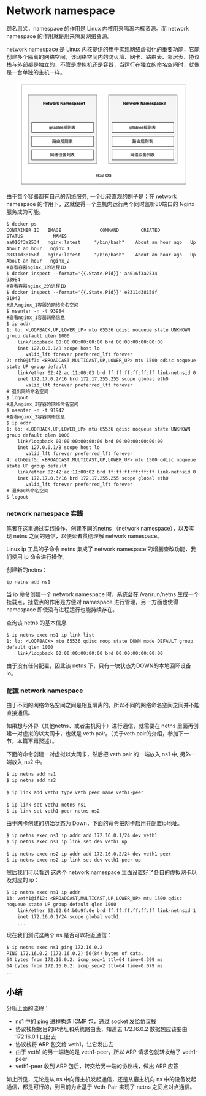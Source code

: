# Network namespace

顾名思义，namespace 的作用是 Linux 内核用来隔离内核资源。而 network namespace 的作用就是用来隔离网络资源。

network namespace 是 Linux 内核提供的用于实现网络虚拟化的重要功能，它能创建多个隔离的网络空间，该网络空间内的防火墙、网卡、路由表、邻居表、协议栈与外部都是独立的，不管是虚拟机还是容器，当运行在独立的命名空间时，就像是一台单独的主机一样。


<div  align="center">
	<img src="../assets/net-namespace.png" width = "450"  align=center />
</div>


由于每个容器都有自己的网络服务, 一个比较直观的例子是：在 network namespace 的作用下，这就使得一个主机内运行两个同时监听80端口的 Nginx 服务成为可能。
```
$ docker ps
CONTAINER ID   IMAGE              COMMAND        CREATED             STATUS           NAMES
aa016f3a2534   nginx:latest     "/bin/bash"    About an hour ago   Up About an hour   nginx_1
e8311d38158f   nginx:latest     "/bin/bash"    About an hour ago   Up About an hour   nginx_2  
#查看容器nginx_1的进程ID
$ docker inspect --format='{{.State.Pid}}' aa016f3a2534
93984 
#查看容器nginx_2的进程ID
$ docker inspect --format='{{.State.Pid}}' e8311d38158f
91942 
#进入nginx_1容器的网络命名空间
$ nsenter -n -t 93984
#查看nginx_1容器网络信息
$ ip addr
1: lo: <LOOPBACK,UP,LOWER_UP> mtu 65536 qdisc noqueue state UNKNOWN group default qlen 1000
    link/loopback 00:00:00:00:00:00 brd 00:00:00:00:00:00
    inet 127.0.0.1/8 scope host lo
       valid_lft forever preferred_lft forever
2: eth0@if3: <BROADCAST,MULTICAST,UP,LOWER_UP> mtu 1500 qdisc noqueue state UP group default 
    link/ether 02:42:ac:11:00:03 brd ff:ff:ff:ff:ff:ff link-netnsid 0
    inet 172.17.0.2/16 brd 172.17.255.255 scope global eth0
       valid_lft forever preferred_lft forever
# 退出网络命名空间
$ logout
#进入nginx_2容器的网络命名空间
$ nsenter -n -t 91942
#查看nginx_2容器网络信息
$ ip addr
1: lo: <LOOPBACK,UP,LOWER_UP> mtu 65536 qdisc noqueue state UNKNOWN group default qlen 1000
    link/loopback 00:00:00:00:00:00 brd 00:00:00:00:00:00
    inet 127.0.0.1/8 scope host lo
       valid_lft forever preferred_lft forever
4: eth0@if5: <BROADCAST,MULTICAST,UP,LOWER_UP> mtu 1500 qdisc noqueue state UP group default 
    link/ether 02:42:ac:11:00:02 brd ff:ff:ff:ff:ff:ff link-netnsid 0
    inet 172.17.0.3/16 brd 172.17.255.255 scope global eth0
       valid_lft forever preferred_lft forever
# 退出网络命名空间
$ logout
```

### network namespace 实践

笔者在这里通过实践操作，创建不同的netns （network namespace），以及实现 netns 之间的通信，以便读者贯彻理解 network namespace。

Linux ip 工具的子命令 netns 集成了 network namespace 的增删查改功能，我们使用 ip 命令进行操作。

创建新的netns：

```
ip netns add ns1
```

当 ip 命令创建一个 network namespace 时，系统会在 /var/run/netns 生成一个挂载点。挂载点的作用是方便对 namespace 进行管理，另一方面也使得 namespace 即使没有进程运行也能持续存在。

查询该 netns 的基本信息

```
$ ip netns exec ns1 ip link list
1: lo: <LOOPBACK> mtu 65536 qdisc noop state DOWN mode DEFAULT group default qlen 1000
    link/loopback 00:00:00:00:00:00 brd 00:00:00:00:00:00
```

由于没有任何配置，因此该 netns 下，只有一块状态为DOWN的本地回环设备lo。

### 配置 network namespace

由于不同的网络命名空间之间是相互隔离的，所以不同的网络命名空间之间并不能直接通信。

如果想与外界（其他netns、或者主机网卡）进行通信，就需要在 netns 里面再创建一对虚拟的以太网卡，也就是 veth pair。（关于veth pair的介绍，参加下一节，本篇不再赘述）。

下面的命令创建一对虚拟以太网卡，然后把 veth pair 的一端放入 ns1 中, 另外一端放入 ns2 中。

```
$ ip netns add ns1
$ ip netns add ns2

$ ip link add veth1 type veth peer name veth1-peer

$ ip link set veth1 netns ns1
$ ip link set veth1-peer netns ns2
```
由于网卡创建的初始状态为 Down，下面的命令把网卡启用并配置ip地址。

```
$ ip netns exec ns1 ip addr add 172.16.0.1/24 dev veth1
$ ip netns exec ns1 ip link set dev veth1 up

$ ip netns exec ns2 ip addr add 172.16.0.2/24 dev veth1-peer
$ ip netns exec ns2 ip link set dev veth1-peer up
```

然后我们可以看到 这两个 network namespace 里面设置好了各自的虚拟网卡以及对应的 ip：

```
$ ip netns exec ns1 ip addr
13: veth1@if12: <BROADCAST,MULTICAST,UP,LOWER_UP> mtu 1500 qdisc noqueue state UP group default qlen 1000
    link/ether 92:02:64:b0:9f:0e brd ff:ff:ff:ff:ff:ff link-netnsid 1
    inet 172.16.0.1/24 scope global veth1
    ...
```

现在我们测试这两个 ns 是否可以相互通信：

```
$ ip netns exec ns1 ping 172.16.0.2
PING 172.16.0.2 (172.16.0.2) 56(84) bytes of data.
64 bytes from 172.16.0.2: icmp_seq=1 ttl=64 time=0.309 ms
64 bytes from 172.16.0.2: icmp_seq=2 ttl=64 time=0.079 ms
...
```

## 小结

分析上面的流程：

- ns1 中的 ping 进程构造 ICMP 包，通过 socket 发给协议栈
- 协议栈根据目的IP地址和系统路由表，知道去 172.16.0.2 数据包应该要由 172.16.0.1 口出去
- 协议栈将 ARP 包交给 veth1，让它发出去
- 由于 veth1 的另一端连的是 veth1-peer，所以 ARP 请求包就转发给了 veth1-peer
- veth1-peer 收到 ARP 包后，转交给另一端的协议栈，做出 ARP 应答

如上所见，无论是从 ns 中向宿主机发起通信，还是从宿主机向 ns 中的设备发起通信，都是可行的，到目前为止基于 Veth-Pair 实现了 netns 之间点对点通信。
